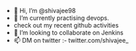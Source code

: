 - 👋 Hi, I’m @shivajee98
- 🌱 I’m currently practising devops.
- check out my recent github activities
- 💞️ I’m looking to collaborate on Jenkins
- 📫 DM on twitter :- twitter.com/shivajee_

<!---
shivajee98/shivajee98 is a ✨ special ✨ repository because its `README.md` (this file) appears on your GitHub profile.
You can click the Preview link to take a look at your changes.
--->
